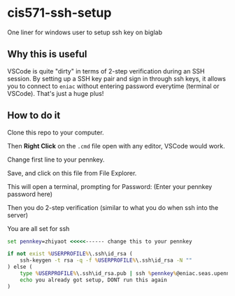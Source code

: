 # cis571-ssh-setup
One liner for windows user to setup ssh key on biglab

## Why this is useful

VSCode is quite "dirty" in terms of 2-step verification during an SSH session.
By setting up a SSH key pair and sign in through ssh keys, it allows you to connect to `eniac` without entering password everytime (terminal or VSCode).
That's just a huge plus!

## How to do it

Clone this repo to your computer. 

Then __Right Click__ on the `.cmd` file open with any editor, VSCode would work. 

Change first line to your pennkey. 

Save, and click on this file from File Explorer.

This will open a terminal, prompting for Password: (Enter your pennkey password here)

Then you do 2-step verification (similar to what you do when ssh into the server)

You are all set for ssh

```cmd
set pennkey=zhiyaot <<<<<------ change this to your pennkey

if not exist %USERPROFILE%\.ssh\id_rsa (
    ssh-keygen -t rsa -q -f %USERPROFILE%\.ssh\id_rsa -N ""
) else (
    type %USERPROFILE%\.ssh\id_rsa.pub | ssh %pennkey%@eniac.seas.upenn.edu "cat >> ~/.ssh/authorized_keys"
    echo you already got setup, DONT run this again
)
```
